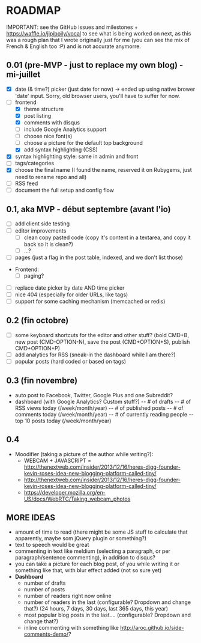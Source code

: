 # ROADMAP

IMPORTANT: see the GitHub issues and milestones + https://waffle.io/jipiboily/vocal to see what is being worked on next, as this was a rough plan that I wrote originally just for me (you can see the mix of French & English too :P) and is not accurate anymorre.

## 0.01 (pre-MVP - just to replace my own blog) - mi-juillet
- [X] date (& time?) picker (just date for now) -> ended up using native brower 'date' input. Sorry, old browser users, you'll have to suffer for now.
- [ ] frontend
  - [X] theme structure
  - [X] post listing
  - [X] comments with disqus
  - [ ] include Google Analytics support
  - [ ] choose nice font(s)
  - [ ] choose a picture for the default top background
  - [x] add syntax highlighting (CSS)
- [x] syntax highlighting style: same in admin and front
- [ ] tags/categories
- [X] choose the final name (I found the name, reserved it on Rubygems, just need to rename repo and all)
- [ ] RSS feed
- [ ] document the full setup and config flow

## 0.1, aka MVP - début septembre (avant l'io)
- [ ] add client side testing
- [ ] editor improvements
  - [ ] clean copy pasted code (copy it's content in a textarea, and copy it back so it is clean?)
  - [ ] ...?
- [ ] pages (just a flag in the post table, indexed, and we don't list those)
- Frontend:
  - [ ] paging?
- [ ] replace date picker by date AND time picker
- [ ] nice 404 (especially for older URLs, like tags)
- [ ] support for some caching mechanism (memcached or redis)

## 0.2 (fin octobre)
- [ ] some keyboard shortcuts for the editor and other stuff? (bold CMD+B, new post (CMD-OPTION-N), save the post (CMD+OPTION+S), publish CMD+OPTION+P)
- [ ] add analytics for RSS (sneak-in the dashboard while I am there?)
- [ ] popular posts (hard coded or based on tags)

## 0.3 (fin novembre)
- auto post to Facebook, Twitter, Google Plus and one Subreddit?
- dashboard (with Google Analytics? Custom stuff?)
-- # of drafts
-- # of RSS views today (/week/month/year)
-- # of published posts
-- # of comments today (/week/month/year)
-- # of currently reading people
-- top 10 posts today (/week/month/year)


## 0.4
- Moodifier (taking a picture of the author while writing?):
  - WEBCAM + JAVASCRIPT = http://thenextweb.com/insider/2013/12/16/heres-digg-founder-kevin-roses-idea-new-blogging-platform-called-tiny/
  - http://thenextweb.com/insider/2013/12/16/heres-digg-founder-kevin-roses-idea-new-blogging-platform-called-tiny/
  - https://developer.mozilla.org/en-US/docs/WebRTC/Taking_webcam_photos


## MORE IDEAS
- amount of time to read (there might be some JS stuff to calculate that apparently, maybe som jQuery plugin or something?)
- text to speech would be great
- commenting in text like meldium (selecting a paragraph, or per paragraph/sentence commenting), in addition to disqus?
- you can take a picture for each blog post, of you while writing it or something like that, with blur effect added (not so sure yet)
- **Dashboard**
  - number of drafts
  - number of posts
  - number of readers right now online
  - number of readers in the last (configurable? Dropdown and change that?) (24 hours, 7 days, 30 days, last 365 days, this year)
  - most popular blog posts in the last.... (configurable? Dropdown and change that?)
  - inline commenting with something like http://aroc.github.io/side-comments-demo/?
